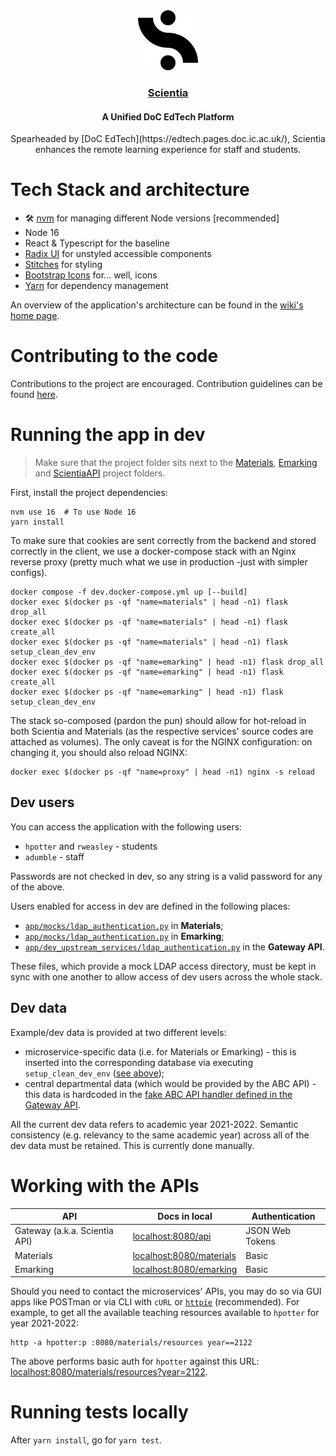 <div align="center">
  <a href="https://www.scientia.doc.ic.ac.uk">
    <img src="public/assets/logo-adaptive.svg" height="96">
    <div align="center">
      <h3>Scientia</h3>
    </div>
  </a>
  <h4 align="center">A Unified DoC EdTech Platform</h4>
  <p align="center">Spearheaded by [DoC EdTech](https://edtech.pages.doc.ic.ac.uk/), Scientia enhances the remote learning experience for staff and students.</p>
</div>

# Tech Stack and architecture

* 🛠 [nvm](https://github.com/nvm-sh/nvm) for managing different Node versions [recommended]
* Node 16
* React & Typescript for the baseline
* [Radix UI](https://www.radix-ui.com/) for unstyled accessible components
* [Stitches](https://stitches.dev/) for styling
* [Bootstrap Icons](https://icons.getbootstrap.com/) for... well, icons
* [Yarn](https://yarnpkg.com/) for dependency management


An overview of the application's architecture can be found in the [wiki's home page](https://gitlab.doc.ic.ac.uk/edtech/scientia/-/wikis/home).

# Contributing to the code

Contributions to the project are encouraged. Contribution guidelines can be found [here](CONTRIBUTING.md).

# Running the app in dev

> Make sure that the project folder sits next to the [Materials](https://gitlab.doc.ic.ac.uk/edtech/materials), [Emarking](https://gitlab.doc.ic.ac.uk/edtech/emarking) and [ScientiaAPI](https://gitlab.doc.ic.ac.uk/edtech/scientia-api) project folders.

First, install the project dependencies:

```shell
nvm use 16  # To use Node 16
yarn install
```

To make sure that cookies are sent correctly from the backend and stored correctly in the client, we use a docker-compose
stack with an Nginx reverse proxy (pretty much what we use in production -just with simpler configs).

```shell
docker compose -f dev.docker-compose.yml up [--build]
docker exec $(docker ps -qf "name=materials" | head -n1) flask drop_all
docker exec $(docker ps -qf "name=materials" | head -n1) flask create_all
docker exec $(docker ps -qf "name=materials" | head -n1) flask setup_clean_dev_env
docker exec $(docker ps -qf "name=emarking" | head -n1) flask drop_all
docker exec $(docker ps -qf "name=emarking" | head -n1) flask create_all
docker exec $(docker ps -qf "name=emarking" | head -n1) flask setup_clean_dev_env
```

The stack so-composed (pardon the pun) should allow for hot-reload in both Scientia and Materials (as the respective services' source codes are attached as volumes).
The only caveat is for the NGINX configuration: on changing it, you should also reload NGINX:

```shell
docker exec $(docker ps -qf "name=proxy" | head -n1) nginx -s reload
```

## Dev users

You can access the application with the following users:

* `hpotter` and `rweasley` - students
* `adumble` - staff

Passwords are not checked in dev, so any string is a valid password for any of the above.

Users enabled for access in dev are defined in the following places:

* [`app/mocks/ldap_authentication.py`](https://gitlab.doc.ic.ac.uk/edtech/materials/-/blob/master/app/mocks/ldap_authentication.py) in **Materials**;
* [`app/mocks/ldap_authentication.py`](https://gitlab.doc.ic.ac.uk/edtech/emarking/-/blob/master/app/mocks/ldap_authentication.py) in **Emarking**;
* [`app/dev_upstream_services/ldap_authentication.py`](https://gitlab.doc.ic.ac.uk/edtech/scientia-api/-/blob/master/app/dev_upstream_services/ldap_authentication.py) in the **Gateway API**.

These files, which provide a mock LDAP access directory, must be kept in sync with one another to allow access of dev users across the whole stack.

## Dev data

Example/dev data is provided at two different levels:

* microservice-specific data (i.e. for Materials or Emarking) - this is inserted into the corresponding database via executing `setup_clean_dev_env` ([see above](https://gitlab.doc.ic.ac.uk/edtech/scientia#running-the-app-in-dev));
* central departmental data (which would be provided by the ABC API) - this data is hardcoded in the [fake ABC API handler defined in the Gateway API](https://gitlab.doc.ic.ac.uk/edtech/scientia-api/-/blob/master/app/dev_upstream_services/abc_api_service.py).

All the current dev data refers to academic year 2021-2022.
Semantic consistency (e.g. relevancy to the same academic year) across all of the dev data must be retained. This is currently done manually.

# Working with the APIs

| API | Docs in local | Authentication |
| ------ | ------ | -------- |
| Gateway (a.k.a. Scientia API) | <localhost:8080/api> | JSON Web Tokens |
| Materials | <localhost:8080/materials> | Basic |
| Emarking | <localhost:8080/emarking> | Basic |

Should you need to contact the microservices' APIs, you may do so via GUI apps like POSTman or via CLI with `cURL` or [`httpie`](https://httpie.io/docs/cli) (recommended). For example, to get all the available teaching resources available to `hpotter` for year 2021-2022:

```shell
http -a hpotter:p :8080/materials/resources year==2122
```

The above performs basic auth for `hpotter` against this URL: <localhost:8080/materials/resources?year=2122>. 

# Running tests locally

After `yarn install`, go for `yarn test`.
